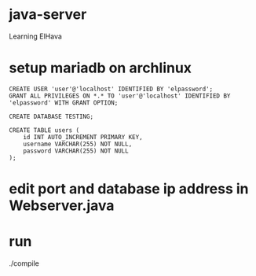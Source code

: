 # java-server
Learning ElHava


# setup mariadb on archlinux
```
CREATE USER 'user'@'localhost' IDENTIFIED BY 'elpassword';
GRANT ALL PRIVILEGES ON *.* TO 'user'@'localhost' IDENTIFIED BY 'elpassword' WITH GRANT OPTION;

CREATE DATABASE TESTING;

CREATE TABLE users (
    id INT AUTO_INCREMENT PRIMARY KEY,
    username VARCHAR(255) NOT NULL,
    password VARCHAR(255) NOT NULL
);
```


# edit port and database ip address in Webserver.java
# run
./compile
